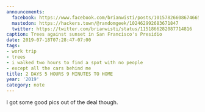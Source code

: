 ```yaml
---
announcements:
  facebook: https://www.facebook.com/brianwisti/posts/10157826608674665
  mastodon: https://hackers.town/@randomgeek/102462992683671847
  twitter: https://twitter.com/brianwisti/status/1151866282087714816
caption: Trees against sunset in San Francisco's Presidio
date: 2019-07-18T07:28:47-07:00
tags:
- work trip
- trees
- i walked two hours to find a spot with no people
- except all the cars behind me
title: 2 DAYS 5 HOURS 9 MINUTES TO HOME
year: '2019'
category: note
---
```


I got some good pics out of the deal though.
